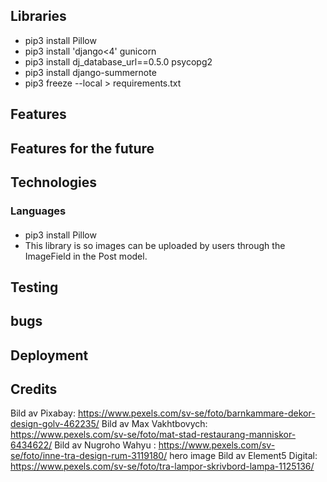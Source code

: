 ## Libraries 
* pip3 install Pillow  <!-- image library -->
* pip3 install 'django<4' gunicorn
* pip3 install dj_database_url==0.5.0 psycopg2
* pip3 install django-summernote
* pip3 freeze --local > requirements.txt

## Features

## Features for the future

## Technologies

### Languages

####
* pip3 install Pillow  <!-- image library -->
 * This library is so images can be uploaded by users through the ImageField in the Post model. 

## Testing

## bugs

## Deployment

## Credits

Bild av Pixabay: https://www.pexels.com/sv-se/foto/barnkammare-dekor-design-golv-462235/
Bild av Max Vakhtbovych: https://www.pexels.com/sv-se/foto/mat-stad-restaurang-manniskor-6434622/
Bild av Nugroho  Wahyu : https://www.pexels.com/sv-se/foto/inne-tra-design-rum-3119180/ hero image
Bild av Element5 Digital: https://www.pexels.com/sv-se/foto/tra-lampor-skrivbord-lampa-1125136/